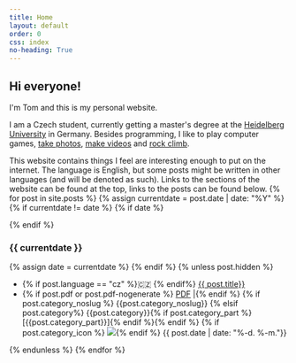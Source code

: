 ```yaml
---
title: Home
layout: default
order: 0
css: index
no-heading: True
---
```


## Hi everyone!

I'm Tom and this is my personal website.

I am a Czech student, currently getting a master's degree at the [Heidelberg University](https://www.uni-heidelberg.de/en) in Germany.
Besides programming, I like to play computer games, [take photos](/photos/), [make videos](/videos/) and [rock climb](climbing/).

This website contains things I feel are interesting enough to put on the internet.
The language is English, but some posts might be written in other languages (and will be denoted as such).
Links to the sections of the website can be found at the top, links to the posts can be found below.
{% for post in site.posts %}
{% assign currentdate = post.date | date: "%Y" %}
{% if currentdate != date %}
{% if date %}
</div>
{% endif %}

### {{ currentdate }}
<div class="spacer"> <!-- done to reset the (2n+1)-th child counter -->
{% assign date = currentdate %} 
{% endif %}
{% unless post.hidden %}
<ul class="hfill">
	<li>
	{% if post.language == "cz" %}🇨🇿 {% endif%}
	<a href="{{ post.url }}">{{ post.title}}</a>
	</li>
	<li>
    <span class="post-attributes">
	{% if post.pdf or post.pdf-nogenerate %} <a href="/assets/{{post.url | split: "/" | last}}.pdf">PDF</a> |{% endif %}
	{% if post.category_noslug %} {{post.category_noslug}}
	{% elsif post.category%} {{post.category}}{% if post.category_part %} [{{post.category_part}}]{% endif %}{% endif %}
    {% if post.category_icon %} <img class='category-icon' src='{{post.category_icon}}'/>{% endif %}
    </span>
	<span class="nowrap">{{ post.date  | date: "%-d. %-m."}}</span>
	</li>
</ul>
{% endunless %}
{% endfor %}

<div class="spacer"></div>

